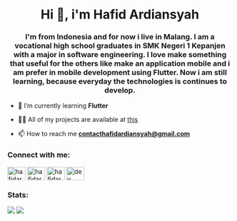 <h1 align="center">Hi 👋, i'm Hafid Ardiansyah</h1>
<h3 align="center">I'm from Indonesia and for now i live in Malang. I am a vocational high school graduates in SMK Negeri 1 Kepanjen with a major in software engineering. I love make something that useful for the others like make an application mobile and i am prefer in mobile development using Flutter. Now i am still learning, because everyday the technologies is continues to develop.
</h3>

- 🌱 I’m currently learning **Flutter**

- 👨‍💻 All of my projects are available at [this](https://hafidardiansyah.github.io/portfolio/)

- 📫 How to reach me **contacthafidardiansyah@gmail.com**

<h3 align="left">Connect with me:</h3>
<p align="left">
<a href="https://linkedin.com/in/hafidardiansyahh" target="blank"><img align="center" src="https://cdn.jsdelivr.net/npm/simple-icons@3.0.1/icons/linkedin.svg" alt="hafidardiansyahh" height="30" width="40" /></a>
  <a href="https://dribbble.com/hafidardiansyah" target="blank"><img align="center" src="https://cdn.jsdelivr.net/npm/simple-icons@3.0.1/icons/dribbble.svg" alt="hafidardiansyahh" height="30" width="40" /></a>
  <a href="https://instagram.com/dev.hafid" target="blank"><img align="center" src="https://cdn.jsdelivr.net/npm/simple-icons@3.0.1/icons/instagram.svg" alt="hafidardiansyahh" height="30" width="40" /></a>
  <a href="https://www.youtube.com/channel/UCuuAMxi7XMbIOgYyW5JE2eA" target="blank"><img align="center" src="https://cdn.jsdelivr.net/npm/simple-icons@3.0.1/icons/youtube.svg" alt="dev hafid" height="30" width="40" /></a>
</p>

<h3 align="left">Stats: </h3>
<img src="https://github-readme-stats.vercel.app/api/top-langs/?username=hafidardiansyah&show_icons=true&count_private=true&layout=compact">
<img src="https://github-readme-stats.vercel.app/api?username=hafidardiansyah&show_icons=true&count_private=true">
